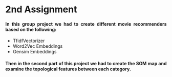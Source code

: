 # 2nd Assignment

<div align="justify"><h4>In this group project we had to create different movie recommenders based on the following:</h4></div>
<ul>
<li>TfidfVectorizer</li>
<li>Word2Vec Embeddings</li>
<li>Gensim Embeddings</li>
</ul>

<div align="justify"><h4>Then in the second part of this project we had to create the SOM map and examine the topological features between each category.</h4></div>
